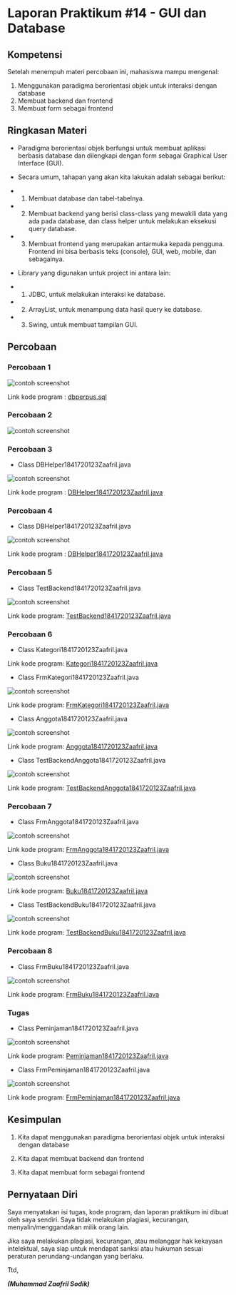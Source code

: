 # Laporan Praktikum #14 - GUI dan Database 

## Kompetensi

Setelah menempuh materi percobaan ini, mahasiswa mampu mengenal: 
1. Menggunakan paradigma berorientasi objek untuk interaksi dengan database
2. Membuat backend dan frontend
3. Membuat form sebagai frontend 
 
## Ringkasan Materi

- Paradigma berorientasi objek berfungsi untuk membuat aplikasi berbasis database dan dilengkapi dengan form sebagai Graphical User Interface (GUI).

- Secara umum, tahapan yang akan kita lakukan adalah sebagai berikut:

- 1.	Membuat database dan tabel-tabelnya.

- 2.	Membuat backend yang berisi class-class yang mewakili data yang ada pada database, dan class helper untuk melakukan eksekusi query database.

- 3.	Membuat frontend yang merupakan antarmuka kepada pengguna. Frontend ini bisa berbasis teks (console), GUI, web, mobile, dan sebagainya.

- Library yang digunakan untuk project ini antara lain:

- 1.	JDBC, untuk melakukan interaksi ke database.

- 2.	ArrayList, untuk menampung data hasil query ke database.

- 3.	Swing, untuk membuat tampilan GUI.

## Percobaan

### Percobaan 1

![contoh screenshot](img/p1.PNG)

Link kode program : [dbperpus.sql](../../src/14_GUI_dan_Database/dbperpus.sql)


### Percobaan 2

![contoh screenshot](img/p2.PNG)

### Percobaan 3

- Class DBHelper1841720123Zaafril.java

![contoh screenshot](img/P3.PNG)

Link kode program : [DBHelper1841720123Zaafril.java](../../src/14_GUI_dan_Database/DBHelper1841720123Zaafril.java)

### Percobaan 4

- Class DBHelper1841720123Zaafril.java

![contoh screenshot](img/p4.PNG)

Link kode program : [DBHelper1841720123Zaafril.java](../../src/14_GUI_dan_Database/Kategori1841720123Zaafril.java)


### Percobaan 5

- Class TestBackend1841720123Zaafril.java

![contoh screenshot](img/p5.PNG)

Link kode program: [TestBackend1841720123Zaafril.java](../../src/14_GUI_dan_Database/TestBackend1841720123Zaafril.java)

### Percobaan 6
- Class Kategori1841720123Zaafril.java

Link kode program: [Kategori1841720123Zaafril.java](../../src/14_GUI_dan_Database/Kategori1841720123Zaafril.java)

- Class FrmKategori1841720123Zaafril.java

![contoh screenshot](img/p6.PNG)

Link kode program: [FrmKategori1841720123Zaafril.java](../../src/14_GUI_dan_Database/FrmKategori1841720123Zaafril.java)

- Class Anggota1841720123Zaafril.java

![contoh screenshot](img/p6.1.PNG)

Link kode program: [Anggota1841720123Zaafril.java](../../src/14_GUI_dan_Database/Anggota1841720123Zaafril.java)

- Class TestBackendAnggota1841720123Zaafril.java

![contoh screenshot](img/p6.2.PNG)

Link kode program: [TestBackendAnggota1841720123Zaafril.java](../../src/14_GUI_dan_Database/TestBackendAnggota1841720123Zaafril.java)

### Percobaan 7

- Class FrmAnggota1841720123Zaafril.java

![contoh screenshot](img/p7.PNG)

Link kode program: [FrmAnggota1841720123Zaafril.java](../../src/14_GUI_dan_Database/FrmAnggota1841720123Zaafril.java)

- Class Buku1841720123Zaafril.java

![contoh screenshot](img/p7.1.PNG)

Link kode program: [Buku1841720123Zaafril.java](../../src/14_GUI_dan_Database/Buku1841720123Zaafril.java)

- Class TestBackendBuku1841720123Zaafril.java

![contoh screenshot](img/p7.2.PNG)

Link kode program: [TestBackendBuku1841720123Zaafril.java](../../src/14_GUI_dan_Database/TestBackendBuku1841720123Zaafril.java)

### Percobaan 8

- Class FrmBuku1841720123Zaafril.java

![contoh screenshot](img/p8.PNG)

Link kode program: [FrmBuku1841720123Zaafril.java](../../src/14_GUI_dan_Database/FrmBuku1841720123Zaafril.java)

### Tugas

- Class Peminjaman1841720123Zaafril.java

![contoh screenshot](img/t1.PNG)

Link kode program: [Peminjaman1841720123Zaafril.java](../../src/14_GUI_dan_Database/Peminjaman1841720123Zaafril.java)

- Class FrmPeminjaman1841720123Zaafril.java

![contoh screenshot](img/t2.PNG)

Link kode program: [FrmPeminjaman1841720123Zaafril.java](../../src/14_GUI_dan_Database/FrmPeminjaman1841720123Zaafril.java)

## Kesimpulan

1. Kita dapat menggunakan paradigma berorientasi objek untuk interaksi dengan database

2. Kita dapat membuat backend dan frontend

3. Kita dapat membuat form sebagai frontend 


## Pernyataan Diri

Saya menyatakan isi tugas, kode program, dan laporan praktikum ini dibuat oleh saya sendiri. Saya tidak melakukan plagiasi, kecurangan, menyalin/menggandakan milik orang lain.

Jika saya melakukan plagiasi, kecurangan, atau melanggar hak kekayaan intelektual, saya siap untuk mendapat sanksi atau hukuman sesuai peraturan perundang-undangan yang berlaku.

Ttd,

***(Muhammad Zaafril Sodik)***

